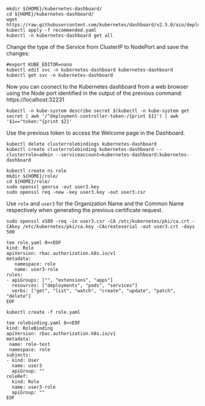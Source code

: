 ```
mkdir ${HOME}/kubernetes-dashboard/
cd ${HOME}/kubernetes-dashboard/
wget https://raw.githubusercontent.com/kubernetes/dashboard/v2.5.0/aio/deploy/recommended.yaml
kubectl apply -f recommended.yaml
kubectl -n kubernetes-dashboard get all
```
Change the type of the Service from ClusterIP to NodePort and save the changes:
```
#export KUBE_EDITOR=nano
kubectl edit svc -n kubernetes-dashboard kubernetes-dashboard
kubectl get svc -n kubernetes-dashboard
```
Now you can coonect to the Kubernetes dashboard from a web browser using the Node port identified in the output of the previous command: https://localhost:32231
```
kubectl -n kube-system describe secret $(kubectl -n kube-system get secret | awk '/^deployment-controller-token-/{print $1}') | awk '$1=="token:"{print $2}'
```
Use the previous token to access the Welcome page in the Dashboard.
```
kubectl delete clusterrolebindings kubernetes-dashboard
kubectl create clusterrolebinding kubernetes-dashboard --clusterrole=admin --serviceaccount=kubernetes-dashboard:kubernetes-dashboard
```
```
kubectl create ns role
mkdir ${HOME}/role/
cd ${HOME}/role/
sudo openssl genrsa -out user3.key
sudo openssl req -new -key user3.key -out user3.csr
```
Use `role` and `user3` for the Organization Name and the Common Name respectively when generating the previous certificate request.
```
sudo openssl x509 -req -in user3.csr -CA /etc/kubernetes/pki/ca.crt -CAkey /etc/kubernetes/pki/ca.key -CAcreateserial -out user3.crt -days 500
```
```
tee role.yaml 0<<EOF
kind: Role
apiVersion: rbac.authorization.k8s.io/v1
metadata:       
   namespace: role
   name: user3-role    
rules:
- apiGroups: ["", "extensions", "apps"]    
  resources: ["deployments", "pods", "services"]
  verbs: ["get", "list", "watch", "create", "update", "patch", "delete"]
EOF
```
```
kubectl create -f role.yaml
```
```
tee rolebinding.yaml 0<<EOF
kind: RoleBinding
apiVersion: rbac.authorization.k8s.io/v1
metadata:
 name: role-test
 namespace: role
subjects:
- kind: User
  name: user3
  apiGroup: ""
roleRef:
  kind: Role
  name: user3-role
  apiGroup: ""
EOF
```
